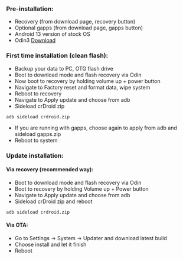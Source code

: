 ### Pre-installation:

* Recovery (from download page, recovery button)
* Optional gapps (from download page, gapps button)
* Android 13 version of stock OS
* Odin3 [Download](https://undocumented.software/Odin_3.13.1.zip)


### First time installation (clean flash):

* Backup your data to PC, OTG flash drive
* Boot to download mode and flash recovery via Odin
* Now boot to recovery by holding volume up + power button
* Navigate to Factory reset and format data, wipe system
* Reboot to recovery
* Navigate to Apply update and choose from adb
* Sideload crDroid zip

```
adb sideload crdroid.zip
```
* If you are running with gapps, choose again to apply from adb and sideload gapps.zip
* Reboot to system

### Update installation:
#### Via recovery (recommended way):

* Boot to download mode and flash recovery via Odin
* Boot to recovery by holding Volume up + Power button
* Navigate to Apply update and choose from adb
* Sideload crDroid zip and reboot

```
adb sideload crdroid.zip
```

#### Via OTA:

* Go to Settings -> System -> Updater and download latest build
* Choose install and let it finish
* Reboot
